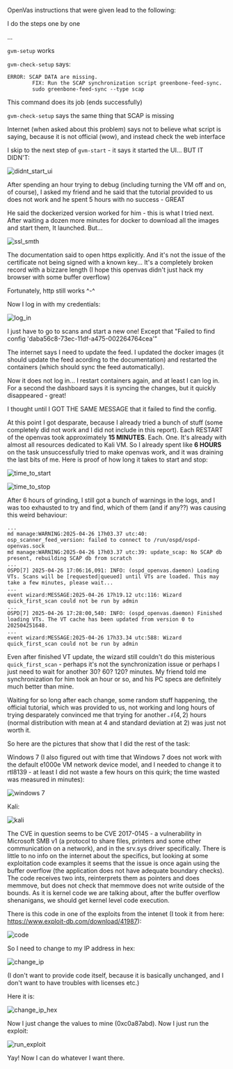 OpenVas instructions that were given lead to the following:

I do the steps one by one

...

`gvm-setup` works

`gvm-check-setup` says:

```
ERROR: SCAP DATA are missing.
        FIX: Run the SCAP synchronization script greenbone-feed-sync.
        sudo greenbone-feed-sync --type scap
```

This command does its job (ends successfully)

`gvm-check-setup` says the same thing that SCAP is missing

Internet (when asked about this problem) says not to believe what script is saying, because it is not official (wow), and instead check the web interface

I skip to the next step of `gvm-start` - it says it started the UI... BUT IT DIDN'T:

![didnt_start_ui](img/didnt_start_ui.png)

After spending an hour trying to debug (including turning the VM off and on, of course), I asked my friend and he said that the tutorial provided to us does not work and he spent 5 hours with no success - GREAT

He said the dockerized version worked for him - this is what I tried next. After waiting a dozen more minutes for docker to download all the images and start them, It launched. But...

![ssl_smth](img/ssl_smth.png)

The documentation said to open https explicitly. And it's not the issue of the certificate not being signed with a known key... It's a completely broken record with a bizzare length (I hope this openvas didn't just hack my browser with some buffer overflow)

Fortunately, http still works ^-^

Now I log in with my credentials:

![log_in](img/log_in.png)

I just have to go to scans and start a new one! Except that "Failed to find config 'daba56c8-73ec-11df-a475-002264764cea'"

The internet says I need to update the feed. I updated the docker images (it should update the feed acording to the documentation) and restarted the containers (which should sync the feed automatically).

Now it does not log in... I restart containers again, and at least I can log in. For a second the dashboard says it is syncing the changes, but it quickly disappeared - great!

I thought until I GOT THE SAME MESSAGE that it failed to find the config.

At this point I got desparate, because I already tried a bunch of stuff (some completely did not work and I did not include in this report). Each RESTART of the openvas took approximately **15 MINUTES**. Each. One. It's already with almost all resources dedicated to Kali VM. So I already spent like **6 HOURS** on the task unsuccessfully tried to make openvas work, and it was draining the last bits of me. Here is proof of how long it takes to start and stop:

![time_to_start](img/time_to_start.png)

![time_to_stop](img/time_to_stop.png)

After 6 hours of grinding, I still got a bunch of warnings in the logs, and I was too exhausted to try and find, which of them (and if any??) was causing this weird behaviour:

```
...
md manage:WARNING:2025-04-26 17h03.37 utc:40: osp_scanner_feed_version: failed to connect to /run/ospd/ospd-openvas.sock
md manage:WARNING:2025-04-26 17h03.37 utc:39: update_scap: No SCAP db present, rebuilding SCAP db from scratch
...
OSPD[7] 2025-04-26 17:06:16,091: INFO: (ospd_openvas.daemon) Loading VTs. Scans will be [requested|queued] until VTs are loaded. This may take a few minutes, please wait...
...
event wizard:MESSAGE:2025-04-26 17h19.12 utc:116: Wizard quick_first_scan could not be run by admin
...
OSPD[7] 2025-04-26 17:28:00,540: INFO: (ospd_openvas.daemon) Finished loading VTs. The VT cache has been updated from version 0 to 202504251648.
...
event wizard:MESSAGE:2025-04-26 17h33.34 utc:588: Wizard quick_first_scan could not be run by admin
```

Even after finished VT update, the wizard still couldn't do this misterious `quick_first_scan` - perhaps it's not the synchronization issue or perhaps I just need to wait for another 30? 60? 120? minutes. My friend told me synchronization for him took an hour or so, and his PC specs are definitely much better than mine.

Waiting for so long after each change, some random stuff happening, the official tutorial, which was provided to us, not working and long hours of trying desparately convinced me that trying for another $\mathcal{N}(4, 2)$ hours (normal distribution with mean at 4 and standard deviation at 2) was just not worth it.

So here are the pictures that show that I did the rest of the task:

Windows 7 (I also figured out with time that Windows 7 does not work with the default e1000e VM network device model, and I needed to change it to rtl8139 - at least I did not waste a few hours on this quirk; the time wasted was measured in minutes):

![windows 7](img/windows7.png)

Kali:

![kali](img/kali.png)

The CVE in question seems to be CVE 2017-0145 - a vulnerability in Microsoft SMB v1 (a protocol to share files, printers and some other communication on a network), and in the srv.sys driver specifically. There is little to no info on the internet about the specifics, but looking at some exploitation code examples it seems that the issue is once again using the buffer overflow (the application does not have adequate boundary checks). The code receives two ints, reinterprets them as pointers and does memmove, but does not check that memmove does not write outside of the bounds. As it is kernel code we are talking about, after the buffer overflow shenanigans, we should get kernel level code execution.

There is this code in one of the exploits from the intenet (I took it from here: https://www.exploit-db.com/download/41987):

![code](img/code.png)

So I need to change to my IP address in hex:

![change_ip](img/change_ip.png)

(I don't want to provide code itself, because it is basically unchanged, and I don't want to have troubles with licenses etc.)

Here it is:

![change_ip_hex](img/change_ip_hex.png)

Now I just change the values to mine (0xc0a87abd). Now I just run the exploit:

![run_exploit](img/run_exploit.png)

Yay! Now I can do whatever I want there.
